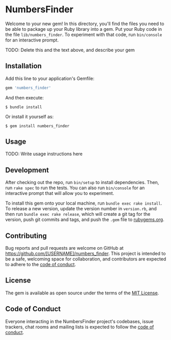 # NumbersFinder

Welcome to your new gem! In this directory, you'll find the files you need to be able to package up your Ruby library into a gem. Put your Ruby code in the file `lib/numbers_finder`. To experiment with that code, run `bin/console` for an interactive prompt.

TODO: Delete this and the text above, and describe your gem

## Installation

Add this line to your application's Gemfile:

```ruby
gem 'numbers_finder'
```

And then execute:

    $ bundle install

Or install it yourself as:

    $ gem install numbers_finder

## Usage

TODO: Write usage instructions here

## Development

After checking out the repo, run `bin/setup` to install dependencies. Then, run `rake spec` to run the tests. You can also run `bin/console` for an interactive prompt that will allow you to experiment.

To install this gem onto your local machine, run `bundle exec rake install`. To release a new version, update the version number in `version.rb`, and then run `bundle exec rake release`, which will create a git tag for the version, push git commits and tags, and push the `.gem` file to [rubygems.org](https://rubygems.org).

## Contributing

Bug reports and pull requests are welcome on GitHub at https://github.com/[USERNAME]/numbers_finder. This project is intended to be a safe, welcoming space for collaboration, and contributors are expected to adhere to the [code of conduct](https://github.com/[USERNAME]/numbers_finder/blob/master/CODE_OF_CONDUCT.md).


## License

The gem is available as open source under the terms of the [MIT License](https://opensource.org/licenses/MIT).

## Code of Conduct

Everyone interacting in the NumbersFinder project's codebases, issue trackers, chat rooms and mailing lists is expected to follow the [code of conduct](https://github.com/[USERNAME]/numbers_finder/blob/master/CODE_OF_CONDUCT.md).

